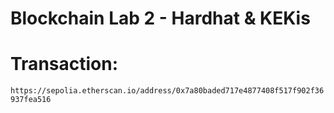 # Blockchain Lab 2 - Hardhat & KEKis

# Transaction:
`https://sepolia.etherscan.io/address/0x7a80baded717e4877408f517f902f36937fea516`
